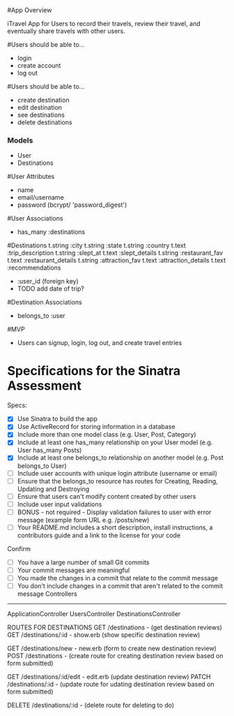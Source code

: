#App Overview

iTravel App for Users to record their travels, review their travel, and eventually share travels with other users.

#Users should be able to...
- login
- create account
- log out

#Users should be able to...
- create destination
- edit destination
- see destinations
- delete destinations

### Models ###
- User
- Destinations

#User Attributes
- name
- email/username
- password (bcrypt/ 'password_digest')

#User Associations
- has_many :destinations

#Destinations
      t.string :city
      t.string :state
      t.string :country
      t.text :trip_description
      t.string :slept_at
      t.text :slept_details
      t.string :restaurant_fav
      t.text :restaurant_details
      t.string :attraction_fav
      t.text :attraction_details
      t.text :recommendations

- :user_id (foreign key)
- TODO add date of trip?

#Destination Associations
- belongs_to :user

#MVP
- Users can signup, login, log out, and create travel entries

# Specifications for the Sinatra Assessment

Specs:
- [x] Use Sinatra to build the app
- [x] Use ActiveRecord for storing information in a database
- [x] Include more than one model class (e.g. User, Post, Category)
- [x] Include at least one has_many relationship on your User model (e.g. User has_many Posts)
- [x] Include at least one belongs_to relationship on another model (e.g. Post belongs_to User)
- [ ] Include user accounts with unique login attribute (username or email)
- [ ] Ensure that the belongs_to resource has routes for Creating, Reading, Updating and Destroying
- [ ] Ensure that users can't modify content created by other users
- [ ] Include user input validations
- [ ] BONUS - not required - Display validation failures to user with error message (example form URL e.g. /posts/new)
- [ ] Your README.md includes a short description, install instructions, a contributors guide and a link to the license for your code

Confirm
- [ ] You have a large number of small Git commits
- [ ] Your commit messages are meaningful
- [ ] You made the changes in a commit that relate to the commit message
- [ ] You don't include changes in a commit that aren't related to the commit message
Controllers
-----------
ApplicationController
UsersController
DestinationsController


ROUTES FOR DESTINATIONS
GET /destinations - (get destination reviews)
GET /destinations/:id - show.erb (show specific destination review)

GET /destinations/new - new.erb (form to create new destination review)
POST /destinations - (create route for creating destination review based on form submitted)

GET /destinations/:id/edit - edit.erb (update destination review)
PATCH /destinations/:id - (update route for udating destination review based on form submitted)

DELETE /destinations/:id - (delete route for deleting to do)